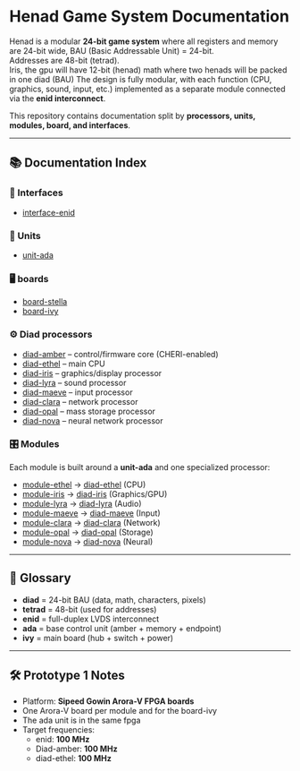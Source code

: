 # Henad Game System Documentation

Henad is a modular **24-bit game system** where all registers and memory are 24-bit wide, BAU (Basic Addressable Unit) = 24-bit.  
Addresses are 48-bit (tetrad).  
Iris, the gpu will have 12-bit (henad) math where two henads will be packed in one diad (BAU)
The design is fully modular, with each function (CPU, graphics, sound, input, etc.) implemented as a separate module connected via the **enid interconnect**.

This repository contains documentation split by **processors, units, modules, board, and interfaces**.

---

## 📚 Documentation Index

### 🔗 Interfaces

- [interface-enid](interfaces/enid/enid.md)

### 🔧 Units

- [unit-ada](units/ada/ada.md)

### 🖥️ boards

- [board-stella](boards/stella/stella.md)
- [board-ivy](boards/ivy/ivy.md)

### ⚙️ Diad processors

- [diad-amber](processors/amber/amber.md) – control/firmware core (CHERI-enabled)
- [diad-ethel](processors/ethel/ethel.md) – main CPU
- [diad-iris](processors/iris/iris.md) – graphics/display processor
- [diad-lyra](processors/lyra/lyra.md) – sound processor
- [diad-maeve](processors/maeve/maeve.md) – input processor
- [diad-clara](processors/clara/clara.md) – network processor
- [diad-opal](processors/opal/opal.md) – mass storage processor
- [diad-nova](processors/nova/nova.md) – neural network processor

### 🎛️ Modules

Each module is built around a **unit-ada** and one specialized processor:

- [module-ethel](modules/ethel/ethel.md) → [diad-ethel](processors/ethel/ethel.md) (CPU)
- [module-iris](modules/iris/iris.md) → [diad-iris](processors/iris/iris.md) (Graphics/GPU)
- [module-lyra](modules/lyra/lyra.md) → [diad-lyra](processors/lyra/lyra.md) (Audio)
- [module-maeve](modules/maeve/maeve.md) → [diad-maeve](processors/maeve/maeve.md) (Input)
- [module-clara](modules/clara/clara.md) → [diad-clara](processors/clara/clara.md) (Network)
- [module-opal](modules/opal/opal.md) → [diad-opal](processors/opal/opal.md) (Storage)
- [module-nova](modules/nova/nova.md) → [diad-nova](processors/nova/nova.md) (Neural)

---

## 📖 Glossary

- **diad** = 24-bit BAU (data, math, characters, pixels)
- **tetrad** = 48-bit (used for addresses)
- **enid** = full-duplex LVDS interconnect
- **ada** = base control unit (amber + memory + endpoint)
- **ivy** = main board (hub + switch + power)

---

## 🛠️ Prototype 1 Notes

- Platform: **Sipeed Gowin Arora-V FPGA boards**
- One Arora-V board per module and for the board-ivy
- The ada unit is in the same fpga
- Target frequencies:
  - enid: **100 MHz**
  - Diad-amber: **100 MHz**
  - diad-ethel: **100 MHz**
